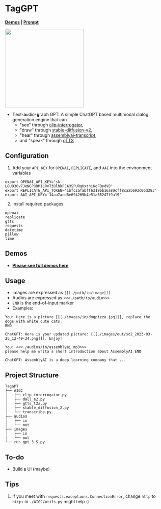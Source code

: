 # TagGPT

**[Demos](https://lebronlihd.github.io/blog/2023/demos-of-taggpt/) | [Prompt](https://lebronlihd.github.io/projects/taggpt/)**

<img src="https://user-images.githubusercontent.com/67775090/227708815-8c4baf62-73de-4b03-8e3c-3b16980aa0d5.jpeg" class="center" width="256">

- **T**ext-**a**udio-**g**raph GPT: A simple ChatGPT based multimodal dialog generation engine that can
  - "see" through [clip-interrogator](https://replicate.com/pharmapsychotic/clip-interrogator),
  - "draw" through [stable-diffusion-v2](https://replicate.com/cjwbw/stable-diffusion-v2),
  - "hear" through [assemblyai-transcript](https://www.assemblyai.com/),
  - and "speak" through [gTTS](https://github.com/pndurette/gTTS)

## Configuration

1. Add your `API_KEY` for `OPENAI`, `REPLICATE`, and `AAI` into the environment variables

```
export OPENAI_API_KEY='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'
export REPLICATE_API_TOKEN='1bfc2afabff6319bb16a80cff8ca2b693c06d383'
export AAI_API_KEY='14aa7acd8e694265b4e51a65247f9a19'
```

2. Install required packages

```
openai
replicate
gtts
requests
datetime
pillow
time
```

## Demos

- **[Please see full demos here](https://lebronlihd.github.io/blog/2023/demos-of-taggpt/)**

## Usage

- Images are expressed as `[[[./path/to/image]]]`
- Audios are expressed as `<<<./path/to/audio>>>`
- `END` is the end-of-input marker
- Examples:

```
You: Here is a picture [[[./images/in/dogpizza.jpg]]], replace the dogs with white cute cats.
END

ChatGPT: Here is your updated picture: [[[./images/out/sd2_2023-03-25_12-49-24.png]]]. Enjoy!
```

```
You: <<<./audios/in/assemblyai.mp3>>>
please help me writa a short introduction about AssemblyAI END

ChatGPT: AssemblyAI is a deep learning company that ...
```

## Project Structure

```
TagGPT
├── AIGC
│   ├── clip_interrogator.py
│   ├── dall_e2.py
│   ├── gtts_t2a.py
│   ├── stable_diffusion_2.py
│   └── transcribe.py
├── audios
│   ├── in
|   └── out
├── images
│   ├── in
|   └── out
└── run_gpt_3.5.py
```

## To-do

- Build a UI (maybe)

## Tips

1. if you meet with `requests.exceptions.ConnectionError`, change `http` to `https` in `./AIGC/utils.py` might help :)
